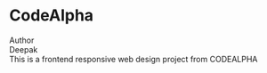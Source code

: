# CodeAlpha
Author <br/>
Deepak<br>
This is a frontend responsive web design project from CODEALPHA 
